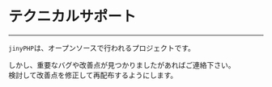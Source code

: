 # テクニカルサポート
---
`jinyPHP`は、オープンソースで行われるプロジェクトです。  

しかし、重要なバグや改善点が見つかりましたがあればご連絡下さい。  
検討して改善点を修正して再配布するようにします。